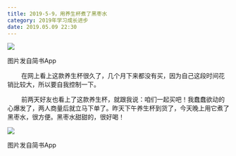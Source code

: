 ```yaml
---
title: 2019-5-9，用养生杯煮了黑枣水
category: 2019年学习成长进步
date: 2019.05.09 22:30
---
```


![](https://markdown-1301532546.cos.ap-guangzhou.myqcloud.com/peipei_blog/20210921145053.jpeg)  

图片发自简书App

        在网上看上这款养生杯很久了，几个月下来都没有买，因为自己这段时间花销比较大，所以要自我控制一下。  

        前两天好友也看上了这款养生杯，就跟我说：咱们一起买吧！我蠢蠢欲动的心爆发了，两人商量后就立马下单了。昨天下午养生杯到货了，今天晚上用它煮了黑枣水，很方便。黑枣水甜甜的，很好喝！

![](https://markdown-1301532546.cos.ap-guangzhou.myqcloud.com/peipei_blog/20210921145056.jpeg)  

图片发自简书App